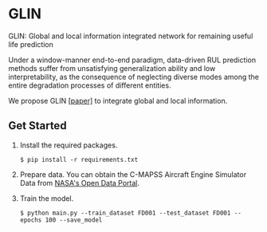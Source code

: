 # GLIN
GLIN: Global and local information integrated network for remaining useful life prediction

Under a window-manner end-to-end paradigm, data-driven RUL prediction methods suffer from unsatisfying generalization ability and low interpretability, as the consequence of neglecting diverse modes among the entire degradation processes of different entities.

We propose GLIN [[paper]](https://doi.org/10.1016/j.engappai.2023.106956) to integrate global and local information. 

## Get Started
1. Install the required packages.
   
   ``$ pip install -r requirements.txt``

2. Prepare data. You can obtain the C-MAPSS Aircraft Engine Simulator Data from [NASA's Open Data Portal](https://www.nasa.gov/content/prognostics-center-of-excellence-data-set-repository). 

3. Train the model.

   `$ python main.py --train_dataset FD001 --test_dataset FD001 --epochs 100 --save_model`
